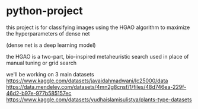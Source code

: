 # python-project

this project is for classifying images using the HGAO algorithm to maximize the hyperparameters of dense net

(dense net is a deep learning model) 

the  HGAO is a two-part, bio-inspired metaheuristic search used in place of manual tuning or grid search

we'll be working on 3 main datasets
https://www.kaggle.com/datasets/javaidahmadwani/lc25000/data
https://data.mendeley.com/datasets/4mn2g8cnsf/1/files/48d746ea-229f-46d2-b97e-977b585157ec
https://www.kaggle.com/datasets/yudhaislamisulistya/plants-type-datasets
